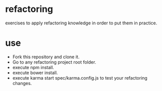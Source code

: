 refactoring
===========
exercises to apply refactoring knowledge in order to put them in practice.

use
==========
* Fork this repository and clone it.
* Go to any refactoring project root folder.
* execute npm install.
* execute bower install.
* execute karma start spec/karma.config.js to test your refactoring changes.
